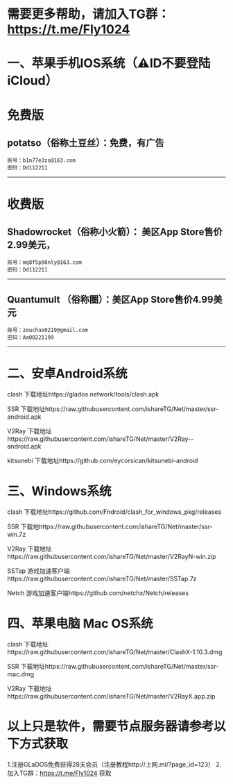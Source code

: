 # 需要更多帮助，请加入TG群：https://t.me/Fly1024


# 一、苹果手机IOS系统（⚠️ID不要登陆iCloud）

# 免费版      
potatso（俗称土豆丝）：免费，有广告
---------------------------------------------
    账号：b1n77e3zo@163.com 
    密码：Dd112211
---------------------------------------------

# 收费版

Shadowrocket（俗称小火箭）： 美区App Store售价2.99美元， 
---------------------------------------------
    账号：mq8f5p98nly@163.com
    密码：Dd112211
---------------------------------------------

Quantumult （俗称圈）：美区App Store售价4.99美元
---------------------------------------------
    账号：zouchao0219@gmail.com
    密码：Aa00221199
---------------------------------------------

# 二、安卓Android系统

clash 下载地址https://glados.network/tools/clash.apk

SSR   下载地址https://raw.githubusercontent.com/ishareTG/Net/master/ssr-android.apk

V2Ray 下载地址https://raw.githubusercontent.com/ishareTG/Net/master/V2Ray--android.apk

kitsunebi 下载地址https://github.com/eycorsican/kitsunebi-android


 # 三、Windows系统

clash 下载地址https://github.com/Fndroid/clash_for_windows_pkg/releases

SSR   下载地https://raw.githubusercontent.com/ishareTG/Net/master/ssr-win.7z

V2Ray 下载地址https://raw.githubusercontent.com/ishareTG/Net/master/V2RayN-win.zip 

SSTap 游戏加速客户端https://raw.githubusercontent.com/ishareTG/Net/master/SSTap.7z

Netch 游戏加速客户端https://github.com/netchx/Netch/releases



# 四、苹果电脑 Mac OS系统

clash 下载地址https://raw.githubusercontent.com/ishareTG/Net/master/ClashX-1.10.3.dmg

SSR   下载地址https://raw.githubusercontent.com/ishareTG/Net/master/ssr-mac.dmg

V2Ray 下载地址https://raw.githubusercontent.com/ishareTG/Net/master/V2RayX.app.zip



# 以上只是软件，需要节点服务器请参考以下方式获取

1.注册GLaDOS免费获得28天会员（注册教程http://上网.ml/?page_id=123）
2.加入TG群：https://t.me/Fly1024 获取







